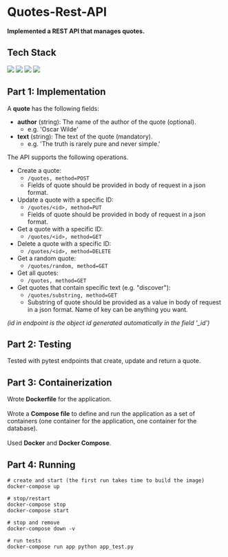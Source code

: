 # Quotes-Rest-API

<b>Implemented a REST API that manages quotes.</b>

## Tech Stack

<p>
   <a src="#"><img src="https://img.icons8.com/color/48/000000/python.png"/></a>
<a src="#"><img src="https://img.icons8.com/color/48/000000/flask.png"/></a>
<a src="#"><img src="https://img.icons8.com/color/48/000000/mongodb.png"/></a>
<a src="#"><img src="https://img.icons8.com/color/48/000000/docker.png"/></a>
</p>

## Part 1: Implementation

A <b>quote</b> has the following fields:

* **author** (string): The name of the author of the quote (optional).
    * e.g. 'Oscar Wilde'
* **text** (string): The text of the quote (mandatory). 
    * e.g. 'The truth is rarely pure and never simple.'

The API supports the following operations.

* Create a quote: 
    * ```/quotes, method=POST```
    * Fields of quote should be provided in body of request in a json format.
* Update a quote with a specific ID:
    * ```/quotes/<id>, method=PUT``` 
    * Fields of quote should be provided in body of request in a json format.
* Get a quote with a specific ID: 
    * ```/quotes/<id>, method=GET```
* Delete a quote with a specific ID:
    * ```/quotes/<id>, method=DELETE```
* Get a random quote:
    * ```/quotes/random, method=GET```
* Get all quotes:
    * ```/quotes, method=GET```
* Get quotes that contain specific text (e.g. "discover"):
    * ```/quotes/substring, method=GET```
    * Substring of quote should be provided as a value in body of request in a json format. Name of key can be anything you want. 

<i>(id in endpoint is the object id generated automatically in the field '_id')</i>

## Part 2: Testing

Tested with pytest endpoints that create, update and return a quote. 

## Part 3: Containerization

Wrote <b>Dockerfile</b> for the application. <br><br>
Wrote a <b>Compose file</b> to define and run the application as a set of containers (one container for the application, one container for the database). <br><br>
Used <b>Docker</b> and <b>Docker Compose</b>.

## Part 4: Running
```
# create and start (the first run takes time to build the image)
docker-compose up

# stop/restart
docker-compose stop
docker-compose start

# stop and remove
docker-compose down -v

# run tests
docker-compose run app python app_test.py
```

